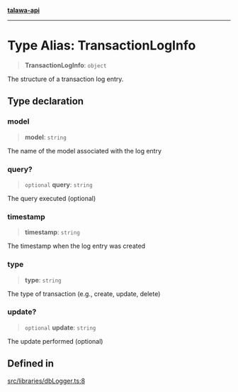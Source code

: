 [**talawa-api**](../../../README.md)

***

# Type Alias: TransactionLogInfo

> **TransactionLogInfo**: `object`

The structure of a transaction log entry.

## Type declaration

### model

> **model**: `string`

The name of the model associated with the log entry

### query?

> `optional` **query**: `string`

The query executed (optional)

### timestamp

> **timestamp**: `string`

The timestamp when the log entry was created

### type

> **type**: `string`

The type of transaction (e.g., create, update, delete)

### update?

> `optional` **update**: `string`

The update performed (optional)

## Defined in

[src/libraries/dbLogger.ts:8](https://github.com/Suyash878/talawa-api/blob/e4413cec641a837926071678fed3c7f67234e31e/src/libraries/dbLogger.ts#L8)
